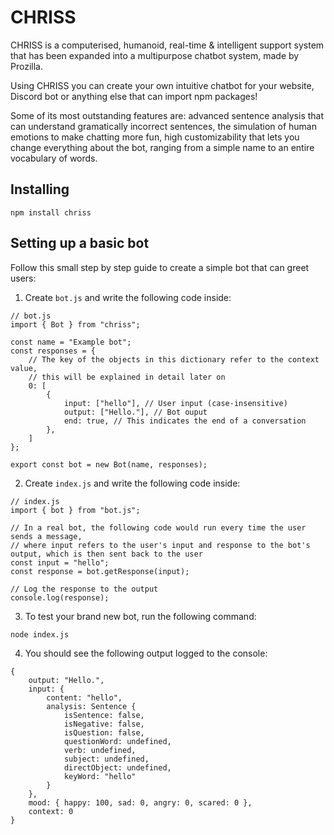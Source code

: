 # CHRISS

CHRISS is a computerised, humanoid, real-time & intelligent support system that has been expanded into a multipurpose chatbot system, made by Prozilla.

Using CHRISS you can create your own intuitive chatbot for your website, Discord bot or anything else that can import npm packages!

Some of its most outstanding features are: advanced sentence analysis that can understand gramatically incorrect sentences, the simulation of human emotions to make chatting more fun, high customizability that lets you change everything about the bot, ranging from a simple name to an entire vocabulary of words.

## Installing

```shell
npm install chriss
```

## Setting up a basic bot

Follow this small step by step guide to create a simple bot that can greet users:

1. Create `bot.js` and write the following code inside:

```JS
// bot.js
import { Bot } from "chriss";

const name = "Example bot";
const responses = {
	// The key of the objects in this dictionary refer to the context value, 
	// this will be explained in detail later on
    0: [
        {
            input: ["hello"], // User input (case-insensitive)
            output: ["Hello."], // Bot ouput
            end: true, // This indicates the end of a conversation
        },
    ]
};

export const bot = new Bot(name, responses);
```

2. Create `index.js` and write the following code inside:

```JS
// index.js
import { bot } from "bot.js";

// In a real bot, the following code would run every time the user sends a message,
// where input refers to the user's input and response to the bot's output, which is then sent back to the user
const input = "hello";
const response = bot.getResponse(input); 

// Log the response to the output
console.log(response);
```

3. To test your brand new bot, run the following command:

```shell
node index.js
```

4. You should see the following output logged to the console:

```shell
{
	output: "Hello.",
	input: {
		content: "hello",
		analysis: Sentence {
			isSentence: false,
			isNegative: false,
			isQuestion: false,
			questionWord: undefined,
			verb: undefined,
			subject: undefined,
			directObject: undefined,
			keyWord: "hello"
		}
	},
	mood: { happy: 100, sad: 0, angry: 0, scared: 0 },
	context: 0
}
```